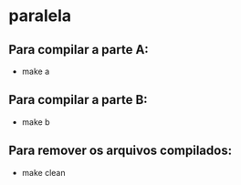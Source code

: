# paralela
## Para compilar a parte A:
- make a 
## Para compilar a parte B:
- make b 
## Para remover os arquivos compilados:
- make clean

